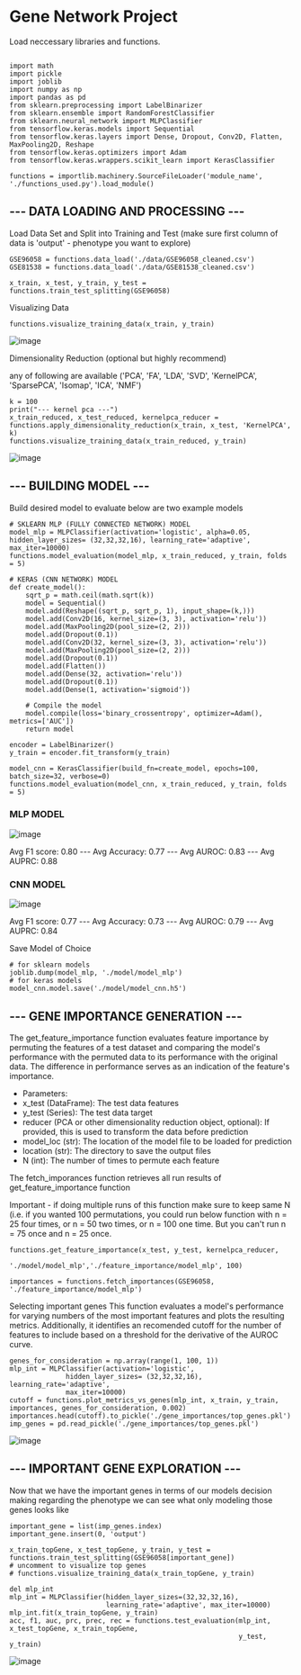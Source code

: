# Gene Network Project

Load neccessary libraries and functions.

```

import math
import pickle
import joblib
import numpy as np
import pandas as pd
from sklearn.preprocessing import LabelBinarizer
from sklearn.ensemble import RandomForestClassifier
from sklearn.neural_network import MLPClassifier
from tensorflow.keras.models import Sequential
from tensorflow.keras.layers import Dense, Dropout, Conv2D, Flatten, MaxPooling2D, Reshape
from tensorflow.keras.optimizers import Adam
from tensorflow.keras.wrappers.scikit_learn import KerasClassifier

functions = importlib.machinery.SourceFileLoader('module_name', './functions_used.py').load_module()
```

## --- DATA LOADING AND PROCESSING ---

Load Data Set and Split into Training and Test (make sure first column of data is 'output' - phenotype you want to explore)
```
GSE96058 = functions.data_load('./data/GSE96058_cleaned.csv')
GSE81538 = functions.data_load('./data/GSE81538_cleaned.csv')

x_train, x_test, y_train, y_test = functions.train_test_splitting(GSE96058)
```

Visualizing Data 
```
functions.visualize_training_data(x_train, y_train)
```
![image](https://github.com/ok-tsar/Gene_Network_Project/assets/54241448/7da83681-9d1c-44fb-8398-5f771d27305b)


Dimensionality Reduction (optional but highly recommend)

any of following are available ('PCA', 'FA', 'LDA', 'SVD', 'KernelPCA', 'SparsePCA', 'Isomap', 'ICA', 'NMF')

```
k = 100
print("--- kernel pca ---")
x_train_reduced, x_test_reduced, kernelpca_reducer = functions.apply_dimensionality_reduction(x_train, x_test, 'KernelPCA', k)
functions.visualize_training_data(x_train_reduced, y_train)
```

![image](https://github.com/ok-tsar/Gene_Network_Project/assets/54241448/ec431f15-f249-462e-8b2d-e37400a9b6ee)

## --- BUILDING MODEL ---

Build desired model to evaluate below are two example models 

```
# SKLEARN MLP (FULLY CONNECTED NETWORK) MODEL
model_mlp = MLPClassifier(activation='logistic', alpha=0.05, hidden_layer_sizes= (32,32,32,16), learning_rate='adaptive', max_iter=10000)
functions.model_evaluation(model_mlp, x_train_reduced, y_train, folds = 5)

# KERAS (CNN NETWORK) MODEL
def create_model():
    sqrt_p = math.ceil(math.sqrt(k))
    model = Sequential()
    model.add(Reshape((sqrt_p, sqrt_p, 1), input_shape=(k,)))
    model.add(Conv2D(16, kernel_size=(3, 3), activation='relu'))
    model.add(MaxPooling2D(pool_size=(2, 2)))
    model.add(Dropout(0.1))
    model.add(Conv2D(32, kernel_size=(3, 3), activation='relu'))
    model.add(MaxPooling2D(pool_size=(2, 2)))
    model.add(Dropout(0.1))
    model.add(Flatten())
    model.add(Dense(32, activation='relu'))
    model.add(Dropout(0.1))    
    model.add(Dense(1, activation='sigmoid'))

    # Compile the model
    model.compile(loss='binary_crossentropy', optimizer=Adam(), metrics=['AUC'])
    return model

encoder = LabelBinarizer()
y_train = encoder.fit_transform(y_train)

model_cnn = KerasClassifier(build_fn=create_model, epochs=100, batch_size=32, verbose=0)
functions.model_evaluation(model_cnn, x_train_reduced, y_train, folds = 5)
```

### MLP MODEL
![image](https://github.com/ok-tsar/Gene_Network_Project/assets/54241448/af7a2d96-08f1-4b3f-b30a-9df8827023fb)

Avg F1 score: 0.80 --- Avg Accuracy: 0.77 --- Avg AUROC: 0.83 --- Avg AUPRC: 0.88

### CNN MODEL
![image](https://github.com/ok-tsar/Gene_Network_Project/assets/54241448/9aa67260-4de4-4da6-b06f-3cf1b603886a)

Avg F1 score: 0.77 --- Avg Accuracy: 0.73 --- Avg AUROC: 0.79 --- Avg AUPRC: 0.84

Save Model of Choice 
```
# for sklearn models
joblib.dump(model_mlp, './model/model_mlp')
# for keras models
model_cnn.model.save('./model/model_cnn.h5')
```

## --- GENE IMPORTANCE GENERATION ---

 The get_feature_importance function evaluates feature importance by permuting the features of a test dataset and
 comparing the model's performance with the permuted data to its performance with the original data.
 The difference in performance serves as an indication of the feature's importance.

- Parameters:
- x_test (DataFrame): The test data features
- y_test (Series): The test data target
- reducer (PCA or other dimensionality reduction object, optional): If provided, this is used to transform the data before prediction
- model_loc (str): The location of the model file to be loaded for prediction
- location (str): The directory to save the output files
- N (int): The number of times to permute each feature
   
 The fetch_imporances function retrieves all run results of get_feature_importance function 

Important - if doing multiple runs of this function make sure to keep same N (i.e. if you wanted 100 permutations, you could run below function with n = 25 four times, or n = 50 two times, or n = 100 one time. But you can't run n = 75 once and n = 25 once.

```
functions.get_feature_importance(x_test, y_test, kernelpca_reducer, 
                                 './model/model_mlp','./feature_importance/model_mlp', 100)
                                 
importances = functions.fetch_importances(GSE96058, './feature_importance/model_mlp')
```

Selecting important genes
This function evaluates a model's performance for varying numbers of the most important features and plots 
the resulting metrics. Additionally, it identifies an recomended cutoff for the number of features 
to include based on a threshold for the derivative of the AUROC curve.

```
genes_for_consideration = np.array(range(1, 100, 1))
mlp_int = MLPClassifier(activation='logistic',
              hidden_layer_sizes= (32,32,32,16), learning_rate='adaptive',
              max_iter=10000)
cutoff = functions.plot_metrics_vs_genes(mlp_int, x_train, y_train, importances, genes_for_consideration, 0.002)
importances.head(cutoff).to_pickle('./gene_importances/top_genes.pkl')
imp_genes = pd.read_pickle('./gene_importances/top_genes.pkl')
```
![image](https://github.com/ok-tsar/Gene_Network_Project/assets/54241448/43dccf54-9ca0-4fc0-bc9a-623ca2d7fdda)

## --- IMPORTANT GENE EXPLORATION ---

Now that we have the important genes in terms of our models decision making regarding the phenotype we can see what only modeling those genes looks like
```
important_gene = list(imp_genes.index)
important_gene.insert(0, 'output')

x_train_topGene, x_test_topGene, y_train, y_test = functions.train_test_splitting(GSE96058[important_gene])
# uncomment to visualize top genes 
# functions.visualize_training_data(x_train_topGene, y_train)

del mlp_int
mlp_int = MLPClassifier(hidden_layer_sizes=(32,32,32,16),
                        learning_rate='adaptive', max_iter=10000)
mlp_int.fit(x_train_topGene, y_train)
acc, f1, auc, prc, prec, rec = functions.test_evaluation(mlp_int, x_test_topGene, x_train_topGene, 
                                                         y_test, y_train)
```

![image](https://github.com/ok-tsar/Gene_Network_Project/assets/54241448/dea451e6-acab-4ac2-8a30-5caea5faf02a)


